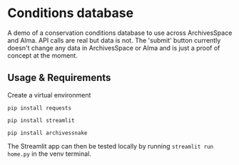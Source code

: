 # Conditions database

A demo of a conservation conditions database to use across ArchivesSpace and Alma. API calls are real but data is not. The 'submit' button currently doesn't change any data in ArchivesSpace or Alma and is just a proof of concept at the moment.

## Usage & Requirements

Create a virtual environment

`pip install requests`

`pip install streamlit`

`pip install archivessnake`

The Streamlit app can then be tested locally by running `streamlit run home.py` in the venv terminal.
